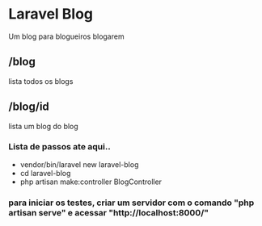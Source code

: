 # Laravel Blog

Um blog para blogueiros blogarem

## /blog

lista todos os blogs

## /blog/id

lista um blog do blog

### Lista de passos ate aqui..

- vendor/bin/laravel new laravel-blog
- cd laravel-blog
- php artisan make:controller BlogController

### para iniciar os testes, criar um servidor com o comando "php artisan serve" e acessar "http://localhost:8000/"